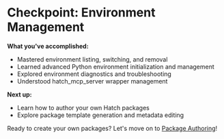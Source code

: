 # Checkpoint: Environment Management

**What you've accomplished:**

- Mastered environment listing, switching, and removal
- Learned advanced Python environment initialization and management
- Explored environment diagnostics and troubleshooting
- Understood hatch_mcp_server wrapper management

**Next up:**

- Learn how to author your own Hatch packages
- Explore package template generation and metadata editing

Ready to create your own packages? Let's move on to [Package Authoring](../03-author-package/01-generate-template.md)!
